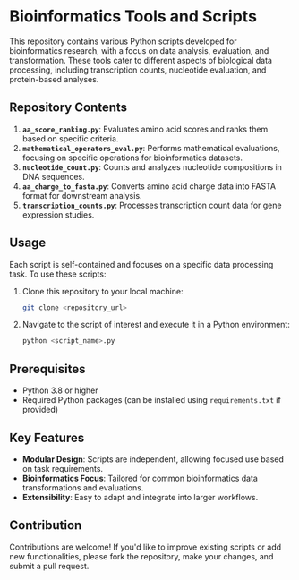 # Bioinformatics Tools and Scripts

This repository contains various Python scripts developed for bioinformatics research, with a focus on data analysis, evaluation, and transformation. These tools cater to different aspects of biological data processing, including transcription counts, nucleotide evaluation, and protein-based analyses.

## Repository Contents

1. **`aa_score_ranking.py`**: Evaluates amino acid scores and ranks them based on specific criteria.
2. **`mathematical_operators_eval.py`**: Performs mathematical evaluations, focusing on specific operations for bioinformatics datasets.
3. **`nucleotide_count.py`**: Counts and analyzes nucleotide compositions in DNA sequences.
4. **`aa_charge_to_fasta.py`**: Converts amino acid charge data into FASTA format for downstream analysis.
5. **`transcription_counts.py`**: Processes transcription count data for gene expression studies.

## Usage

Each script is self-contained and focuses on a specific data processing task. To use these scripts:

1. Clone this repository to your local machine:
   ```bash
   git clone <repository_url>
   ```
2. Navigate to the script of interest and execute it in a Python environment:
   ```bash
   python <script_name>.py
   ```

## Prerequisites

- Python 3.8 or higher
- Required Python packages (can be installed using `requirements.txt` if provided)

## Key Features

- **Modular Design**: Scripts are independent, allowing focused use based on task requirements.
- **Bioinformatics Focus**: Tailored for common bioinformatics data transformations and evaluations.
- **Extensibility**: Easy to adapt and integrate into larger workflows.

## Contribution

Contributions are welcome! If you'd like to improve existing scripts or add new functionalities, please fork the repository, make your changes, and submit a pull request.
